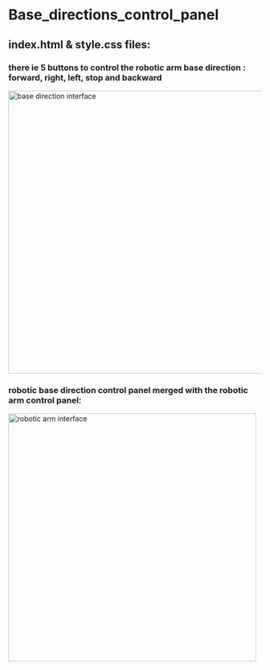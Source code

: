 
# Base_directions_control_panel

## index.html & style.css files:
### there ie 5 buttons to control the robotic arm base direction : forward, right, left, stop and backward

<img width="562" alt="base direction interface " src="https://user-images.githubusercontent.com/85778891/123819044-25118800-d902-11eb-9a73-f0a8a4d15542.png">


### robotic base direction control panel merged with the robotic arm control panel: 
<img width="493" alt="robotic arm interface " src="https://user-images.githubusercontent.com/85778891/123818714-e380dd00-d901-11eb-8bfe-6223fecbb0cb.png"> 




